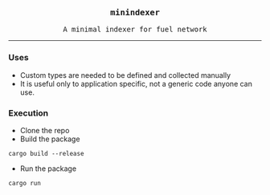 <div align="center">
    <h3><samp>minindexer</samp></h3>
    <samp>A minimal indexer for fuel network</samp>
</div>

----

### Uses

- Custom types are needed to be defined and collected manually
- It is useful only to application specific, not a generic code anyone can use.

### Execution

- Clone the repo
- Build the package

```shell
cargo build --release
```

- Run the package

```
cargo run
```
